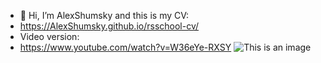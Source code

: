 - 👋 Hi, I’m AlexShumsky and this is my CV:
- https://AlexShumsky.github.io/rsschool-cv/
- Video version:
- https://www.youtube.com/watch?v=W36eYe-RXSY
![This is an image](https://www.codewars.com/users/AlexShumsky/badges/large)
